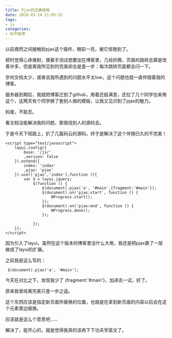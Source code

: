 ```yaml
---
title: Pjax的正确使用
date: 2018-03-14 21:03:52
tags: 
- js
categories: 
- 码不能停
---
```


以前偶然之间接触到pjax这个插件，眼前一亮，被它惊艳到了。

顿时觉得心痒难耐，便着手测试想要加在博客里，几经折腾，页面的跳转总算是改善许多，但是离我所见到的完美却总是差一步：每次跳转页面都会闪一下。

奈何文档太少，或者说我所遇到的问题水平太low，这个问题也就一直伴随着我的博客。
<!--more-->

服务器到期后，我就把博客迁到了github，用着还挺满意，还拉了几个同学也来用这个，这两天有个同学换了套别人做的模板，让我又见识到了pjax的魅力。

妈蛋，不能忍。

看文档没能解决我的问题，那我找别人的源码去。

于是今天下班路上，扒了几篇码云的源码，终于是解决了这个伴随已久的不完美！

```
<script type="text/javascript">
    layui.config({
        base: '/js/'
        ,version: false
    }).extend({
        index: 'index'
        ,pjax: 'pjax'
    }).use(['pjax','index'],function (){
        var $ = layui.jquery;
            $(function () {
                $(document).pjax('a', '#main',{fragment:'#main'});
                $(document).on('pjax:start', function () {
                    NProgress.start();
                });
                $(document).on('pjax:end', function () {
                    NProgress.done();
                });
                
            });
    });
</script>
```

因为引入了layui，虽然在这个版本的博客里没什么大用，我还是把pjax裹了一层做成了layui的扩展。

之前我是这么写的：
```
 $(document).pjax('a', '#main');
```

今天在对比之下，发现我少了 {fragment:'#main'}，加进去一试，好了。

原来我曾经离完美只差一步之遥。

这个东西应该是指定新页面所替换的位置，也就是在拿到新页面的内容以后会在这个元素里边替换。

应该就是这么个意思吧……

解决了，挺开心的，就是觉得我真的该再下下功夫学英文了。